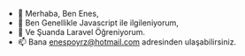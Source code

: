 - 👋 Merhaba, Ben Enes,
- 👀 Ben Genellikle Javascript ile ilgileniyorum,
- 🌱 Ve Şuanda Laravel Öğreniyorum.
- 📫 Bana enespoyrz@hotmail.com adresinden ulaşabilirsiniz.
